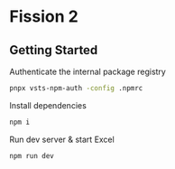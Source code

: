 # Fission 2

## Getting Started

Authenticate the internal package registry

```bash
pnpx vsts-npm-auth -config .npmrc
```

Install dependencies

```bash
npm i
```

Run dev server & start Excel

```bash
npm run dev
```
